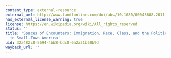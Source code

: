 ```yaml
---
content_type: external-resource
external_url: http://www.tandfonline.com/doi/abs/10.1080/00045608.2011.601204
has_external_license_warning: true
license: https://en.wikipedia.org/wiki/All_rights_reserved
status: ''
title: 'Spaces of Encounters: Immigration, Race, Class, and the Politics of Belonging
  in Small-Town America'
uid: 32a482c8-5694-4bb8-bdc0-6a2a31b50b9d
wayback_url: ''
---
```


